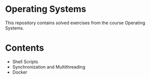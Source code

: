 # Operating Systems
This repository contains solved exercises from the course Operating Systems.

# Contents
- Shell Scripts
- Synchronization and Multithreading
- Docker
